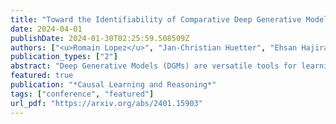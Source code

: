 ```yaml
---
title: "Toward the Identifiability of Comparative Deep Generative Models"
date: 2024-04-01
publishDate: 2024-01-30T02:25:59.508509Z
authors: ["<u>Romain Lopez</u>", "Jan-Christian Huetter", "Ehsan Hajiramezanali", "Jonathan Pritchard", "Aviv Regev"]
publication_types: ["2"]
abstract: "Deep Generative Models (DGMs) are versatile tools for learning data representations while adequately incorporating domain knowledge such as the specification of conditional probability distributions. Recently proposed DGMs tackle the important task of comparing data sets from different sources. One such example is the setting of contrastive analysis that focuses on describing patterns that are enriched in a target data set compared to a background data set. The practical deployment of those models often assumes that DGMs naturally infer interpretable and modular latent representations, which is known to be an issue in practice. Consequently, existing methods often rely on ad-hoc regularization schemes, although without any theoretical grounding. Here, we propose a theory of identifiability for comparative DGMs by extending recent advances in the field of non-linear independent component analysis. We show that, while these models lack identifiability across a general class of mixing functions, they surprisingly become identifiable when the mixing function is piece-wise affine (e.g., parameterized by a ReLU neural network). We also investigate the impact of model misspecification, and empirically show that previously proposed regularization techniques for fitting comparative DGMs help with identifiability when the number of latent variables is not known in advance. Finally, we introduce a novel methodology for fitting comparative DGMs that improves the treatment of multiple data sources via multi-objective optimization and that helps adjust the hyperparameter for the regularization in an interpretable manner, using constrained optimization. We empirically validate our theory and new methodology using simulated data as well as a recent data set of genetic perturbations in cells profiled via single-cell RNA sequencing."
featured: true
publication: "*Causal Learning and Reasoning*"
tags: ["conference", "featured"]
url_pdf: "https://arxiv.org/abs/2401.15903"
---
```


